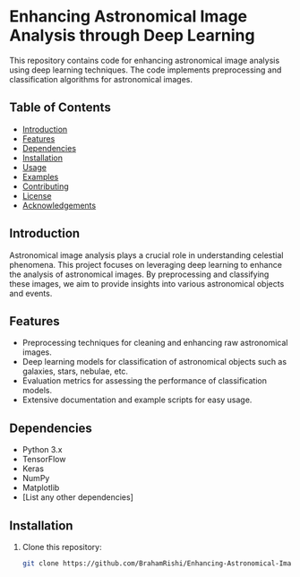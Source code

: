 # Enhancing Astronomical Image Analysis through Deep Learning

This repository contains code for enhancing astronomical image analysis using deep learning techniques. The code implements preprocessing and classification algorithms for astronomical images.

## Table of Contents

- [Introduction](#introduction)
- [Features](#features)
- [Dependencies](#dependencies)
- [Installation](#installation)
- [Usage](#usage)
- [Examples](#examples)
- [Contributing](#contributing)
- [License](#license)
- [Acknowledgements](#acknowledgements)

## Introduction

Astronomical image analysis plays a crucial role in understanding celestial phenomena. This project focuses on leveraging deep learning to enhance the analysis of astronomical images. By preprocessing and classifying these images, we aim to provide insights into various astronomical objects and events.

## Features

- Preprocessing techniques for cleaning and enhancing raw astronomical images.
- Deep learning models for classification of astronomical objects such as galaxies, stars, nebulae, etc.
- Evaluation metrics for assessing the performance of classification models.
- Extensive documentation and example scripts for easy usage.

## Dependencies

- Python 3.x
- TensorFlow
- Keras
- NumPy
- Matplotlib
- [List any other dependencies]

## Installation

1. Clone this repository:
   ```bash
   git clone https://github.com/BrahamRishi/Enhancing-Astronomical-Image-Analysis-
